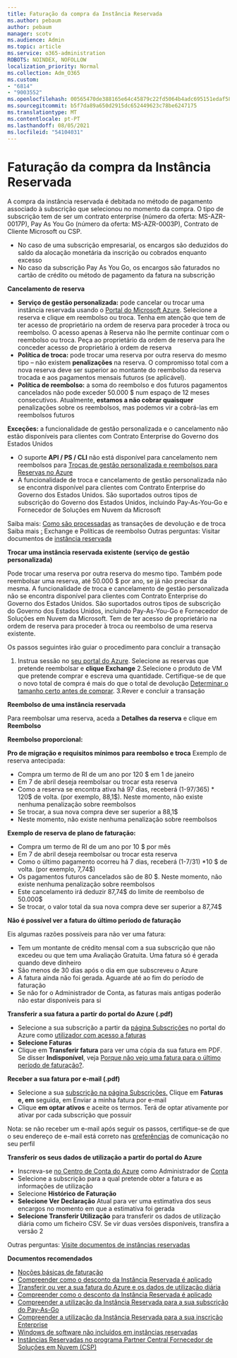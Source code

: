 ```yaml
---
title: Faturação da compra da Instância Reservada
ms.author: pebaum
author: pebaum
manager: scotv
ms.audience: Admin
ms.topic: article
ms.service: o365-administration
ROBOTS: NOINDEX, NOFOLLOW
localization_priority: Normal
ms.collection: Adm_O365
ms.custom:
- "6814"
- "9003552"
ms.openlocfilehash: 00565470de388165e64c45879c22fd5064b4adc695151edaf58878f38a481ff2
ms.sourcegitcommit: b5f7da89a650d2915dc652449623c78be6247175
ms.translationtype: MT
ms.contentlocale: pt-PT
ms.lasthandoff: 08/05/2021
ms.locfileid: "54104031"
---
```

# <a name="billing-for-reserved-instance-purchase"></a>Faturação da compra da Instância Reservada

A compra da instância reservada é debitada no método de pagamento associado à subscrição que selecionou no momento da compra. O tipo de subscrição tem de ser um contrato enterprise (número da oferta: MS-AZR-0017P), Pay As You Go (número da oferta: MS-AZR-0003P), Contrato de Cliente Microsoft ou CSP.

- No caso de uma subscrição empresarial, os encargos são deduzidos do saldo da alocação monetária da inscrição ou cobrados enquanto excesso
- No caso da subscrição Pay As You Go, os encargos são faturados no cartão de crédito ou método de pagamento da fatura na subscrição

**Cancelamento de reserva**

- **Serviço de gestão personalizada:** pode cancelar ou trocar uma instância reservada usando o [Portal do Microsoft Azure](https://portal.azure.com/#blade/Microsoft_Azure_Reservations/ReservationsBrowseBlade). Selecione a reserva e clique em reembolso ou troca. Tenha em atenção que tem de ter acesso de proprietário na ordem de reserva para proceder à troca ou reembolso. O acesso apenas à Reserva não lhe permite continuar com o reembolso ou troca. Peça ao proprietário da ordem de reserva para lhe conceder acesso de proprietário à ordem de reserva
- **Política de troca:** pode trocar uma reserva por outra reserva do mesmo tipo – não existem **penalizações** na reserva. O compromisso total com a nova reserva deve ser superior ao montante do reembolso da reserva trocada e aos pagamentos mensais futuros (se aplicável).
- **Política de reembolso:** a soma do reembolso e dos futuros pagamentos cancelados não pode exceder 50.000 $ num espaço de 12 meses consecutivos. Atualmente, **estamos a não cobrar quaisquer** penalizações sobre os reembolsos, mas podemos vir a cobrá-las em reembolsos futuros

**Exceções:** a funcionalidade de gestão personalizada e o cancelamento não estão disponíveis para clientes com Contrato Enterprise do Governo dos Estados Unidos

- O suporte **API / PS / CLI** não está disponível para cancelamento nem reembolsos para [Trocas de gestão personalizada e reembolsos para Reservas no Azure](https://docs.microsoft.com/azure/cost-management-billing/reservations/exchange-and-refund-azure-reservations?WT.mc_id=Portal-Microsoft_Azure_Support)
- A funcionalidade de troca e cancelamento de gestão personalizada não se encontra disponível para clientes com Contrato Enterprise do Governo dos Estados Unidos. São suportados outros tipos de subscrição do Governo dos Estados Unidos, incluindo Pay-As-You-Go e Fornecedor de Soluções em Nuvem da Microsoft

Saiba mais: [Como são processadas](https://docs.microsoft.com/azure/billing/billing-azure-reservations-self-service-exchange-and-refund?WT.mc_id=Portal-Microsoft_Azure_Support#how-return-and-exchange-transactions-are-processed) as transações de devolução e de troca Saiba mais [:](https://docs.microsoft.com/azure/billing/billing-azure-reservations-self-service-exchange-and-refund?WT.mc_id=Portal-Microsoft_Azure_Support#exchange-policies) Exchange e Políticas de reembolso Outras perguntas: Visitar documentos de [instância reservada](https://docs.microsoft.com/azure/billing/billing-save-compute-costs-reservations?WT.mc_id=Portal-Microsoft_Azure_Support)

**Trocar uma instância reservada existente (serviço de gestão personalizada)**

Pode trocar uma reserva por outra reserva do mesmo tipo. Também pode reembolsar uma reserva, até 50.000 $ por ano, se já não precisar da mesma. A funcionalidade de troca e cancelamento de gestão personalizada não se encontra disponível para clientes com Contrato Enterprise do Governo dos Estados Unidos. São suportados outros tipos de subscrição do Governo dos Estados Unidos, incluindo Pay-As-You-Go e Fornecedor de Soluções em Nuvem da Microsoft. Tem de ter acesso de proprietário na ordem de reserva para proceder à troca ou reembolso de uma reserva existente.

Os passos seguintes irão guiar o procedimento para concluir a transação

1. Instrua sessão no [seu portal do Azure](https://portal.azure.com/#blade/Microsoft_Azure_Reservations/ReservationsBrowseBlade). Selecione as reservas que pretende reembolsar e **clique Exchange** 2.Selecione o produto de VM que pretende comprar e escreva uma quantidade. Certifique-se de que o novo total de compra é mais do que o total de devolução [Determinar o tamanho certo antes de comprar](https://docs.microsoft.com/azure/virtual-machines/windows/prepay-reserved-vm-instances?WT.mc_id=Portal-Microsoft_Azure_Support#determine-the-right-vm-size-before-you-buy).
3.Rever e concluir a transação

**Reembolso de uma instância reservada**

Para reembolsar uma reserva, aceda a **Detalhes da reserva** e clique em **Reembolso**

**Reembolso proporcional:**

**Pro de migração e requisitos mínimos para reembolso e troca** Exemplo de reserva antecipada:

- Compra um termo de RI de um ano por 120 $ em 1 de janeiro
- Em 7 de abril deseja reembolsar ou trocar esta reserva
- Como a reserva se encontra ativa há 97 dias, receberá (1-97/365) * 120$ de volta. (por exemplo, 88,1$). Neste momento, não existe nenhuma penalização sobre reembolsos
- Se trocar, a sua nova compra deve ser superior a 88,1$
- Neste momento, não existe nenhuma penalização sobre reembolsos

**Exemplo de reserva de plano de faturação:**

- Compra um termo de RI de um ano por 10 $ por mês
- Em 7 de abril deseja reembolsar ou trocar esta reserva
- Como o último pagamento ocorreu há 7 dias, receberá (1-7/31) *10 $ de volta. (por exemplo, 7,74$)
- Os pagamentos futuros cancelados são de 80 $. Neste momento, não existe nenhuma penalização sobre reembolsos
- Este cancelamento irá deduzir 87,74$ do limite de reembolso de 50.000$
- Se trocar, o valor total da sua nova compra deve ser superior a 87,74$

**Não é possível ver a fatura do último período de faturação**

Eis algumas razões possíveis para não ver uma fatura:

- Tem um montante de crédito mensal com a sua subscrição que não excedeu ou que tem uma Avaliação Gratuita. Uma fatura só é gerada quando deve dinheiro
- São menos de 30 dias após o dia em que subscreveu o Azure
- A fatura ainda não foi gerada. Aguarde até ao fim do período de faturação
- Se não for o Administrador de Conta, as faturas mais antigas poderão não estar disponíveis para si

**Transferir a sua fatura a partir do portal do Azure (.pdf)**

- Selecione a sua subscrição a partir da [página Subscrições](https://portal.azure.com/#blade/Microsoft_Azure_Billing/SubscriptionsBlade) no portal do Azure como [utilizador com acesso a faturas](https://docs.microsoft.com/azure/billing/billing-manage-access?WT.mc_id=Portal-Microsoft_Azure_Support)
- **Selecione Faturas**
- Clique em **Transferir fatura** para ver uma cópia da sua fatura em PDF. Se disser **Indisponível**, veja [Porque não vejo uma fatura para o último período de faturação?](https://docs.microsoft.com/azure/billing/billing-download-azure-invoice-daily-usage-date?WT.mc_id=Portal-Microsoft_Azure_Support#noinvoice).

**Receber a sua fatura por e-mail (.pdf)**

- Selecione a sua [subscrição na página Subscrições.](https://portal.azure.com/#blade/Microsoft_Azure_Billing/SubscriptionsBlade) Clique em **Faturas e, em** seguida, em Enviar a minha fatura por e-mail
- Clique **em optar ativos** e aceite os termos. Terá de optar ativamente por ativar por cada subscrição que possuir

Nota: se não receber um e-mail após seguir os passos, certifique-se de que o seu endereço de e-mail está correto nas [preferências](https://account.windowsazure.com/profile) de comunicação no seu perfil

**Transferir os seus dados de utilização a partir do portal do Azure**

- Inscreva-se [no Centro de Conta do Azure](https://account.windowsazure.com/Subscriptions) como Administrador de [Conta](https://docs.microsoft.com/azure/billing/billing-subscription-transfer?WT.mc_id=Portal-Microsoft_Azure_Support#whoisaa)
- Selecione a subscrição para a qual pretende obter a fatura e as informações de utilização
- Selecione **Histórico de Faturação**
- **Selecione Ver Declaração** Atual para ver uma estimativa dos seus encargos no momento em que a estimativa foi gerada
- **Selecione Transferir Utilização** para transferir os dados de utilização diária como um ficheiro CSV. Se vir duas versões disponíveis, transfira a versão 2

Outras perguntas: [Visite documentos de instâncias reservadas](https://docs.microsoft.com/azure/billing/billing-save-compute-costs-reservations?WT.mc_id=Portal-Microsoft_Azure_Support)

**Documentos recomendados**

- [Noções básicas de faturação](https://docs.microsoft.com/partner-center/billing-basics/?WT.mc_id=Portal-Microsoft_Azure_Support)
- [Compreender como o desconto da Instância Reservada é aplicado](https://docs.microsoft.com/azure/billing/billing-understand-vm-reservation-charges/?WT.mc_id=Portal-Microsoft_Azure_Support)
- [Transferir ou ver a sua fatura do Azure e os dados de utilização diária](https://docs.microsoft.com/azure/billing/billing-download-azure-invoice-daily-usage-date?WT.mc_id=Portal-Microsoft_Azure_Support)
- [Compreender como o desconto da Instância Reservada é aplicado](https://docs.microsoft.com/azure/billing/billing-understand-vm-reservation-charges/?WT.mc_id=Portal-Microsoft_Azure_Support)
- [Compreender a utilização da Instância Reservada para a sua subscrição do Pay-As-Go](https://docs.microsoft.com/azure/billing/billing-understand-reserved-instance-usage/?WT.mc_id=Portal-Microsoft_Azure_Support)
- [Compreender a utilização da Instância Reservada para a sua inscrição Enterprise](https://docs.microsoft.com/azure/billing/billing-understand-reserved-instance-usage-ea/?WT.mc_id=Portal-Microsoft_Azure_Support)
- [Windows de software não incluídos em instâncias reservadas](https://docs.microsoft.com/azure/billing/billing-reserved-instance-windows-software-costs/?WT.mc_id=Portal-Microsoft_Azure_Support)
- [Instâncias Reservadas no programa Partner Central Fornecedor de Soluções em Nuvem (CSP)](https://docs.microsoft.com/partner-center/azure-reservations/?WT.mc_id=Portal-Microsoft_Azure_Support)
